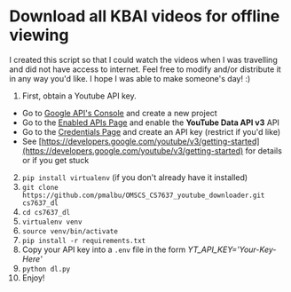 # Download all KBAI videos for offline viewing

I created this script so that I could watch the videos when I was travelling and did not have access to internet. Feel free to modify and/or distribute it in any way you'd like. I hope I was able to make someone's day! :)

1. First, obtain a Youtube API key.
  - Go to [Google API's Console](https://console.developers.google.com/apis/dashboard) and create a new project
  - Go to the [Enabled APIs Page](https://console.developers.google.com/apis/enabled) and enable the **YouTube Data API v3** API
  - Go to the [Credentials Page](https://console.developers.google.com/apis/credentials) and create an API key (restrict if you'd like)
  - See [https://developers.google.com/youtube/v3/getting-started](https://developers.google.com/youtube/v3/getting-started) for details or if you get stuck

2. `pip install virtualenv` (if you don't already have it installed)
3. `git clone https://github.com/pmalbu/OMSCS_CS7637_youtube_downloader.git cs7637_dl`
4. `cd cs7637_dl`
5. `virtualenv venv`
6. `source venv/bin/activate`
7. `pip install -r requirements.txt`
8. Copy your API key into a `.env` file in the form *YT_API_KEY='Your-Key-Here'*
9. `python dl.py`
10. Enjoy!